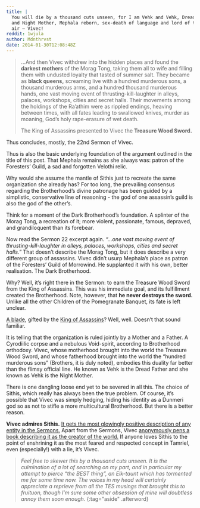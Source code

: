 ```yaml
---
title: |
  You will die by a thousand cuts unseen, for I am Vehk and Vehk, Dread Father
  and Night Mother, Mephala reborn, sex-death of language and lord of the middle
  air – Vivec!
reddit: 1wjula
author: Mdnthrvst
date: 2014-01-30T12:08:48Z
---
```


> …And then Vivec withdrew into the hidden places and found the **darkest**
> **mothers** of the Morag Tong, taking them all to wife and filling them with
> undusted loyalty that tasted of summer salt. They became as **black queens,**
> screaming live with a hundred murderous sons, a thousand murderous arms, and a
> hundred thousand murderous hands, one vast moving event of
> thrusting-kill-laughter in alleys, palaces, workshops, cities and secret
> halls. Their movements among the holdings of the Ra’athim were as rippled
> endings, heaving between times, with all fates leading to swallowed knives,
> murder as moaning, God’s holy rape-erasure of wet death.
>
> The King of Assassins presented to Vivec the **Treasure Wood Sword.**

Thus concludes, mostly, the 22nd Sermon of Vivec.

Thus is also the basic underlying foundation of the argument outlined in the
title of this post. That Mephala remains as she always was: patron of the
Foresters’ Guild, a sad and forgotten Velothi relic.

Why would she assume the mantle of Sithis just to recreate the same organization
she already has? For too long, the prevailing consensus regarding the
Brotherhood’s divine patronage has been guided by a simplistic, conservative
line of reasoning - the god of one assassin’s guild is also the god of the
other’s.

Think for a moment of the Dark Brotherhood’s foundation. A splinter of the Morag
Tong, a recreation of it; more violent, passionate, famous, depraved, and
grandiloquent than its forebear.

Now read the Sermon 22 excerpt again. *“…one vast moving event of*
*thrusting-kill-laughter in alleys, palaces, workshops, cities and secret*
*halls.”* That doesn’t describe the Morag Tong, but it does describe a very
different group of assassins. Vivec didn’t usurp Mephala’s place as patron of
the Foresters’ Guild of Morrowind. He supplanted it with his own, better
realisation. The Dark Brotherhood.

Why? Well, it’s right there in the Sermon: to earn the Treasure Wood Sword from
the King of Assassins. This was his immediate goal, and its fulfillment created
the Brotherhood. Note, however, that **he never destroys the sword.** Unlike all
the other Children of the Pomegranate Banquet, its fate is left unclear.

[A blade][0], gifted by the [King of Assassins][1]? Well, well. Doesn’t that
sound familiar.

It is telling that the organization is ruled jointly by a Mother and a Father. A
Cyrodiilic corpse and a nebulous Void-spirit, according to Brotherhood
orthodoxy. Vivec, whose motherhood brought into the world the Treasure Wood
Sword, and whose fatherhood brought into the world the “hundred murderous sons”
(Brothers, it is duly noted), embodies this duality far better than the flimsy
official line. He known as Vehk is the Dread Father and she known as Vehk is the
Night Mother.

There is one dangling loose end yet to be severed in all this. The choice of
Sithis, which really has always been the true problem. Of course, it’s possible
that Vivec was simply hedging, hiding his identity as a Dunmeri god so as not to
stifle a more multicultural Brotherhood. But there is a better reason.

**Vivec admires Sithis.** [It gets the most glowingly positive description of
any entity in the Sermons.][2] Apart from the Sermons, Vivec [anonymously pens a
book describing it as the creator of the world.][3] If anyone loves Sithis to
the point of enshrining it as the most feared and respected concept in Tamriel,
even (especially!) with a lie, it’s Vivec.

> *Feel free to skewer this by a thousand cuts unseen. It is the culmination of*
> *a lot of searching on my part, and in particular my attempt to pierce “the*
> *BEST thing”, an Elk-taunt which has tormented me for some time now. The*
> *voices in my head will certainly appreciate a reprieve from all the TES*
> *musings that brought this to fruituon, though I’m sure some other obsession*
> *of mine will doubtless annoy them soon enough.*
{:tag="aside" .afterword}

[0]: https://www.uesp.net/wiki/Oblivion:Blade_of_Woe
[1]: https://www.uesp.net/wiki/Oblivion:Lucien_Lachance
[2]: https://www.uesp.net/wiki/Morrowind:36_Lessons_of_Vivec,_Sermon_10
[3]: https://www.uesp.net/wiki/Morrowind:Sithis
